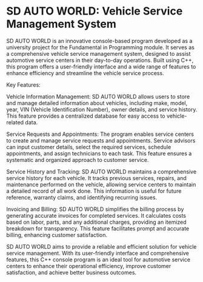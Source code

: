 # SD AUTO WORLD: Vehicle Service Management System

SD AUTO WORLD is an innovative console-based program developed as a university project for the Fundamental in Programming module. It serves as a comprehensive vehicle service management system, designed to assist automotive service centers in their day-to-day operations. Built using C++, this program offers a user-friendly interface and a wide range of features to enhance efficiency and streamline the vehicle service process. 

Key Features:

Vehicle Information Management: SD AUTO WORLD allows users to store and manage detailed information about vehicles, including make, model, year, VIN (Vehicle Identification Number), owner details, and service history. This feature provides a centralized database for easy access to vehicle-related data.

Service Requests and Appointments: The program enables service centers to create and manage service requests and appointments. Service advisors can input customer details, select the required services, schedule appointments, and assign technicians to each task. This feature ensures a systematic and organized approach to customer service.

Service History and Tracking: SD AUTO WORLD maintains a comprehensive service history for each vehicle. It tracks previous services, repairs, and maintenance performed on the vehicle, allowing service centers to maintain a detailed record of all work done. This information is useful for future reference, warranty claims, and identifying recurring issues.


Invoicing and Billing: SD AUTO WORLD simplifies the billing process by generating accurate invoices for completed services. It calculates costs based on labor, parts, and any additional charges, providing an itemized breakdown for transparency. This feature facilitates prompt and accurate billing, enhancing customer satisfaction.


SD AUTO WORLD aims to provide a reliable and efficient solution for vehicle service management. With its user-friendly interface and comprehensive features, this C++ console program is an ideal tool for automotive service centers to enhance their operational efficiency, improve customer satisfaction, and achieve better business outcomes.
